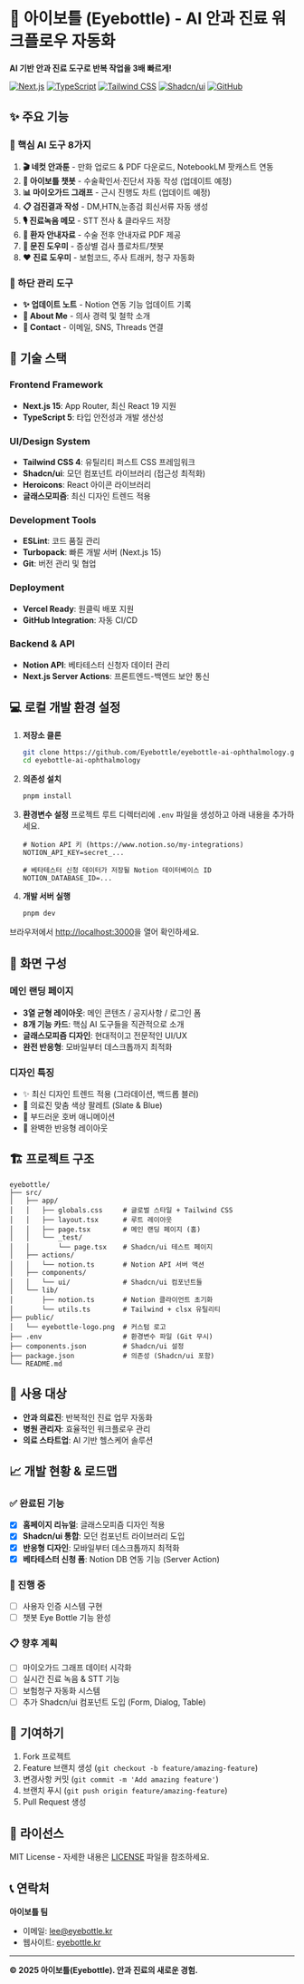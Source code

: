 # 🏥 아이보틀 (Eyebottle) - AI 안과 진료 워크플로우 자동화

**AI 기반 안과 진료 도구로 반복 작업을 3배 빠르게!**

[![Next.js](https://img.shields.io/badge/Next.js-15.3.3-black)](https://nextjs.org)
[![TypeScript](https://img.shields.io/badge/TypeScript-5-blue)](https://typescriptlang.org)
[![Tailwind CSS](https://img.shields.io/badge/Tailwind_CSS-4-38B2AC)](https://tailwindcss.com)
[![Shadcn/ui](https://img.shields.io/badge/Shadcn/ui-Latest-000000)](https://ui.shadcn.com)
[![GitHub](https://img.shields.io/badge/GitHub-Repository-181717)](https://github.com/Eyebottle/eyebottle-ai-ophthalmology)

## ✨ 주요 기능

### 🎯 핵심 AI 도구 8가지

1. **🎬 네컷 안과툰** - 만화 업로드 & PDF 다운로드, NotebookLM 팟캐스트 연동
2. **🤖 아이보틀 챗봇** - 수술확인서·진단서 자동 작성 (업데이트 예정)
3. **📊 마이오가드 그래프** - 근시 진행도 차트 (업데이트 예정)
4. **📋 검진결과 작성** - DM,HTN,눈종검 회신서류 자동 생성
5. **🎙️ 진료녹음 메모** - STT 전사 & 클라우드 저장
6. **📖 환자 안내자료** - 수술 전후 안내자료 PDF 제공
7. **📝 문진 도우미** - 증상별 검사 플로차트/챗봇
8. **❤️ 진료 도우미** - 보험코드, 주사 트래커, 청구 자동화

### 🔧 하단 관리 도구

- **✨ 업데이트 노트** - Notion 연동 기능 업데이트 기록
- **👤 About Me** - 의사 경력 및 철학 소개
- **📧 Contact** - 이메일, SNS, Threads 연결

## 🚀 기술 스택

### **Frontend Framework**
- **Next.js 15**: App Router, 최신 React 19 지원
- **TypeScript 5**: 타입 안전성과 개발 생산성

### **UI/Design System**
- **Tailwind CSS 4**: 유틸리티 퍼스트 CSS 프레임워크
- **Shadcn/ui**: 모던 컴포넌트 라이브러리 (접근성 최적화)
- **Heroicons**: React 아이콘 라이브러리
- **글래스모피즘**: 최신 디자인 트렌드 적용

### **Development Tools**
- **ESLint**: 코드 품질 관리
- **Turbopack**: 빠른 개발 서버 (Next.js 15)
- **Git**: 버전 관리 및 협업

### **Deployment**
- **Vercel Ready**: 원클릭 배포 지원
- **GitHub Integration**: 자동 CI/CD

### **Backend & API**
- **Notion API**: 베타테스터 신청자 데이터 관리
- **Next.js Server Actions**: 프론트엔드-백엔드 보안 통신

## 💻 로컬 개발 환경 설정

1.  **저장소 클론**
    ```bash
    git clone https://github.com/Eyebottle/eyebottle-ai-ophthalmology.git
    cd eyebottle-ai-ophthalmology
    ```

2.  **의존성 설치**
    ```bash
    pnpm install
    ```

3.  **환경변수 설정**
    프로젝트 루트 디렉터리에 `.env` 파일을 생성하고 아래 내용을 추가하세요.
    ```env
    # Notion API 키 (https://www.notion.so/my-integrations)
    NOTION_API_KEY=secret_...

    # 베타테스터 신청 데이터가 저장될 Notion 데이터베이스 ID
    NOTION_DATABASE_ID=...
    ```

4.  **개발 서버 실행**
    ```bash
    pnpm dev
    ```

브라우저에서 [http://localhost:3000](http://localhost:3000)을 열어 확인하세요.

## 📱 화면 구성

### 메인 랜딩 페이지
- **3열 균형 레이아웃**: 메인 콘텐츠 / 공지사항 / 로그인 폼
- **8개 기능 카드**: 핵심 AI 도구들을 직관적으로 소개
- **글래스모피즘 디자인**: 현대적이고 전문적인 UI/UX
- **완전 반응형**: 모바일부터 데스크톱까지 최적화

### 디자인 특징
- ✨ 최신 디자인 트렌드 적용 (그라데이션, 백드롭 블러)
- 🎨 의료진 맞춤 색상 팔레트 (Slate & Blue)
- 🔄 부드러운 호버 애니메이션
- 📱 완벽한 반응형 레이아웃

## 🏗️ 프로젝트 구조

```
eyebottle/
├── src/
│   ├── app/
│   │   ├── globals.css     # 글로벌 스타일 + Tailwind CSS
│   │   ├── layout.tsx      # 루트 레이아웃
│   │   ├── page.tsx        # 메인 랜딩 페이지 (홈)
│   │   └── _test/
│   │       └── page.tsx    # Shadcn/ui 테스트 페이지
│   ├── actions/
│   │   └── notion.ts       # Notion API 서버 액션
│   ├── components/
│   │   └── ui/             # Shadcn/ui 컴포넌트들
│   └── lib/
│       ├── notion.ts       # Notion 클라이언트 초기화
│       └── utils.ts        # Tailwind + clsx 유틸리티
├── public/
│   └── eyebottle-logo.png  # 커스텀 로고
├── .env                    # 환경변수 파일 (Git 무시)
├── components.json         # Shadcn/ui 설정
├── package.json            # 의존성 (Shadcn/ui 포함)
└── README.md
```

## 🎯 사용 대상

- **안과 의료진**: 반복적인 진료 업무 자동화
- **병원 관리자**: 효율적인 워크플로우 관리
- **의료 스타트업**: AI 기반 헬스케어 솔루션

## 📈 개발 현황 & 로드맵

### **✅ 완료된 기능**
- [x] **홈페이지 리뉴얼**: 글래스모피즘 디자인 적용
- [x] **Shadcn/ui 통합**: 모던 컴포넌트 라이브러리 도입
- [x] **반응형 디자인**: 모바일부터 데스크톱까지 최적화
- [x] **베타테스터 신청 폼**: Notion DB 연동 기능 (Server Action)

### **🚧 진행 중**
- [ ] 사용자 인증 시스템 구현
- [ ] 챗봇 Eye Bottle 기능 완성

### **📋 향후 계획**
- [ ] 마이오가드 그래프 데이터 시각화
- [ ] 실시간 진료 녹음 & STT 기능
- [ ] 보험청구 자동화 시스템
- [ ] 추가 Shadcn/ui 컴포넌트 도입 (Form, Dialog, Table)

## 🤝 기여하기

1. Fork 프로젝트
2. Feature 브랜치 생성 (`git checkout -b feature/amazing-feature`)
3. 변경사항 커밋 (`git commit -m 'Add amazing feature'`)
4. 브랜치 푸시 (`git push origin feature/amazing-feature`)
5. Pull Request 생성

## 📄 라이선스

MIT License - 자세한 내용은 [LICENSE](LICENSE) 파일을 참조하세요.

## 📞 연락처

**아이보틀 팀**
- 이메일: lee@eyebottle.kr
- 웹사이트: [eyebottle.kr](https://eyebottle.kr)

---

**© 2025 아이보틀(Eyebottle). 안과 진료의 새로운 경험.**